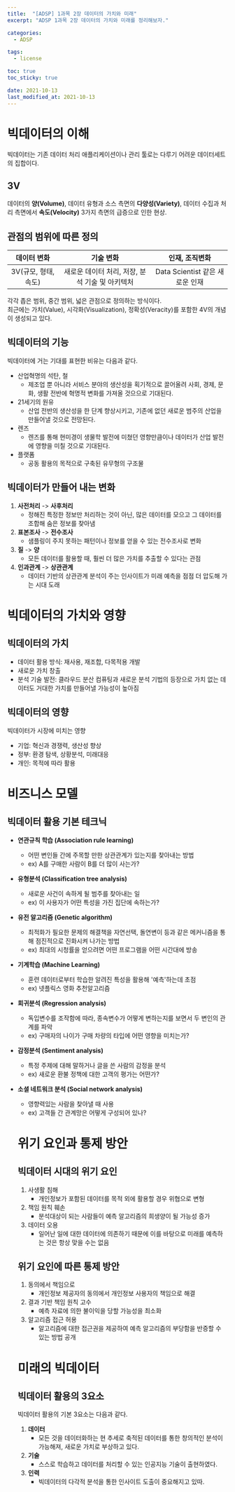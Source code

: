 ```yaml
---
title:  "[ADSP] 1과목 2장 데이터의 가치와 미래"
excerpt: "ADSP 1과목 2장 데이터의 가치와 미래를 정리해보자."

categories:
  - ADSP

tags:
  - license

toc: true
toc_sticky: true

date: 2021-10-13
last_modified_at: 2021-10-13
---
```


# 빅데이터의 이해
빅데이터는 기존 데이터 처리 애플리케이션이나 관리 툴로는 다루기 어려운 데이터세트의 집합이다.  
## 3V
데이터의 **양(Volume)**, 데이터 유형과 소스 측면의 **다양성(Variety)**, 데이터 수집과 처리 측면에서 **속도(Velocity)** 3가지 측면의 급증으로 인한 현상.
## 관점의 범위에 따른 정의

|데이터 변화|기술 변화|인재, 조직변화|    
|:---:|:---:|:---:|  
|3V(규모, 형태, 속도)|새로운 데이터 처리, 저장, 분석 기술 및 아키텍처|Data Scientist 같은 새로운 인재|  

각각 좁은 범위, 중간 범위, 넓은 관점으로 정의하는 방식이다.  
최근에는 가치(Value), 시각화(Visualization), 정확성(Veracity)를 포함한 4V의 개념이 생성되고 있다.  
## 빅데이터의 기능
빅데이터에 거는 기대를 표현한 비유는 다음과 같다.
- 산업혁명의 석탄, 철
  - 제조업 뿐 아니라 서비스 분야의 생산성을 획기적으로 끌어올려 사회, 경제, 문화, 생활 전반에 혁명적 변화를 가져올 것으으로 기대된다.
- 21세기의 원유
  - 산업 전반의 생산성을 한 단계 향상시키고, 기존에 없던 새로운 범주의 산업을 만들어낼 것으로 전망된다.
- 렌즈
  - 렌즈를 통해 현미경이 생물학 발전에 미쳤던 영향만큼이나 데이터가 산업 발전에 영향을 미칠 것으로 기대된다.
- 플랫폼
  - 공동 활용의 목적으로 구축된 유무형의 구조물

## 빅데이터가 만들어 내는 변화
1. **사전처리** -> **사후처리**
    - 정해진 특정한 정보만 처리하는 것이 아닌, 많은 데이터를 모으고 그 데이터를 조합해 숨은 정보를 찾아냄
1. **표본조사** -> **전수조사**
    - 샘플링이 주지 못하는 패턴이나 정보를 얻을 수 있는 전수조사로 변화
1. **질** -> **양**
    - 모든 데이터를 활용할 때, 훨씬 더 많은 가치를 추출할 수 있다는 관점
1. **인과관계** -> **상관관계**
    - 데이터 기반의 상관관계 분석이 주는 인사이트가 미래 예측을 점점 더 압도해 가는 시대 도래

# 빅데이터의 가치와 영향

## 빅데이터의 가치
- 데이터 활용 방식: 재사용, 재조합, 다목적용 개발
- 새로운 가치 창출
- 분석 기술 발전: 클라우드 분산 컴퓨팅과 새로운 분석 기법의 등장으로 가치 없는 데이터도 거대한 가치를 만들어낼 가능성이 높아짐

## 빅데이터의 영향
빅데이터가 시장에 미치는 영향
- 기업: 혁신과 경쟁력, 생산성 향상
- 정부: 환경 탐색, 상황분석, 미래대응
- 개인: 목적에 따라 활용

# 비즈니스 모델

## 빅데이터 활용 기본 테크닉

- **연관규칙 학습 (Association rule learning)**
  - 어떤 변인들 간에 주목할 만한 상관관계가 있는지를 찾아내는 방법
  - ex) A를 구매한 사람이 B를 더 많이 사는가?
- **유형분석 (Classification tree analysis)**
  - 새로운 사건이 속하게 될 범주를 찾아내는 일
  - ex) 이 사용자가 어떤 특성을 가진 집단에 속하는가?
- **유전 알고리즘 (Genetic algorithm)**
  - 최적화가 필요한 문제의 해결책을 자연선택, 돌연변이 등과 같은 메커니즘을 통해 점진적으로 진화시켜 나가는 방법
  - ex) 최대의 시청률을 얻으려면 어떤 프로그램을 어떤 시간대에 방송
- **기계학습 (Machine Learning)**
  - 훈련 데이터로부터 학습한 알려진 특성을 활용해 '예측'하는데 초점
  - ex) 넷플릭스 영화 추천알고리즘
- **회귀분석 (Regression analysis)**
  - 독입변수를 조작함에 따라, 종속변수가 어떻게 변하는지를 보면서 두 변인의 관계를 파악
  - ex) 구매자의 나이가 구매 차량의 타입에 어떤 영향을 미치는가?
- **감정분석 (Sentiment analysis)**
  - 특정 주제에 대해 말하거나 글을 쓴 사람의 감정을 분석
  - ex) 새로운 환불 정책에 대한 고객의 평가는 어떤가?
- **소셜 네트워크 분석 (Social network analysis)**
  - 영향력있는 사람을 찾아낼 때 사용
  - ex) 고객들 간 관계망은 어떻게 구성되어 있나?

  # 위기 요인과 통제 방안

  ## 빅데이터 시대의 위기 요인
  1. 사생활 침해
      - 개인정보가 포함된 데이터를 목적 외에 활용할 경우 위협으로 변형
  1. 책임 원칙 훼손
      - 분석대상이 되는 사람들이 예측 알고리즘의 희생양이 될 가능성 증가
  1. 데이터 오용
      - 일어난 일에 대한 데이터에 의존하기 때문에 이를 바탕으로 미래를 예측하는 것은 항상 맞을 수는 없음
    
  ## 위기 요인에 따른 통제 방안
  1. 동의에서 책임으로
      - 개인정보 제공자의 동의에서 개인정보 사용자의 책임으로 해결
  1. 결과 기반 책임 원칙 고수
      - 예측 자료에 의한 불이익을 당할 가능성을 최소화
  1. 알고리즘 접근 허용
      - 알고리즘에 대한 접근권을 제공하여 예측 알고리즘의 부당함을 반증할 수 있는 방법 공개

  # 미래의 빅데이터

  ## 빅데이터 활용의 3요소
  빅데이터 활용의 기본 3요소는 다음과 같다.
  1. **데이터**
      - 모든 것을 데이터화하는 현 추세로 축적된 데이터를 통한 창의적인 분석이 가능해져, 새로운 가치로 부상하고 있다.
  2. **기술**
      - 스스로 학습하고 데이터를 처리할 수 있는 인공지능 기술이 출현하였다.
  3. **인력**
      - 빅데이터의 다각적 분석을 통한 인사이트 도출이 중요해지고 있따.
